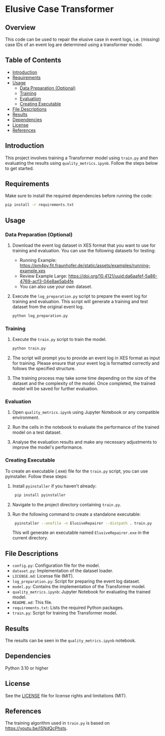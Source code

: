 # Elusive Case Transformer

## Overview

This code can be used to repair the elusive case in event logs, i.e. (missing) case IDs of an event log are determined 
using a transformer model.

## Table of Contents

- [Introduction](#introduction)
- [Requirements](#requirements)
- [Usage](#usage)
  - [Data Preparation (Optional)](#data-preparation-optional)
  - [Training](#training)
  - [Evaluation](#evaluation)
  - [Creating Executable](#creating-executable)
- [File Descriptions](#file-descriptions)
- [Results](#results)
- [Dependencies](#dependencies)
- [License](#license)
- [References](#references)

## Introduction

This project involves training a Transformer model using `train.py` and then evaluating the results using 
`quality_metrics.ipynb`. Follow the steps below to get started.

## Requirements

Make sure to install the required dependencies before running the code:

```bash
pip install -r requirements.txt
```

## Usage

### Data Preparation (Optional)

1. Download the event log dataset in XES format that you want to use for training and evaluation. You can use the 
   following datasets for testing:
   - Running Example: https://pm4py.fit.fraunhofer.de/static/assets/examples/running-example.xes
   - Review Example Large: https://doi.org/10.4121/uuid:da6aafef-5a86-4769-acf3-04e8ae5ab4fe
   - You can also use your own dataset.

2. Execute the `log_preparation.py` script to prepare the event log for training and evaluation. This script will 
   generate a training and test dataset from the original event log.
   ```bash
   python log_preparation.py
   ```

### Training

1. Execute the `train.py` script to train the model.
   ```bash
   python train.py
   ```

2. The script will prompt you to provide an event log in XES format as input for training. Please ensure that your 
   event log is formatted correctly and follows the specified structure.

3. The training process may take some time depending on the size of the dataset and the complexity of the model. Once 
   completed, the trained model will be saved for further evaluation.

### Evaluation

1. Open `quality_metrics.ipynb` using Jupyter Notebook or any compatible environment.

2. Run the cells in the notebook to evaluate the performance of the trained model on a test dataset.

3. Analyse the evaluation results and make any necessary adjustments to improve the model's performance.

### Creating Executable

To create an executable (.exe) file for the `train.py` script, you can use pyinstaller. Follow these steps:

1. Install `pyinstaller` if you haven't already:
   ```bash
    pip install pyinstaller
   ```
   
2. Navigate to the project directory containing `train.py`.

3. Run the following command to create a standalone executable:
   ```bash
    pyinstaller --onefile -n ElusiveRepairer --distpath . train.py
   ```
   This will generate an executable named `ElusiveRepairer.exe` in the current directory.

## File Descriptions

- `config.py`: Configuration file for the model.
- `dataset.py`: Implementation of the dataset loader.
- `LICENSE.md`: License file (MIT).
- `log_preparation.py`: Script for preparing the event log dataset.
- `model.py`: Contains the implementation of the Transformer model.
- `quality_metrics.ipynb`: Jupyter Notebook for evaluating the trained model.
- `README.md`: This file.
- `requirements.txt`: Lists the required Python packages.
- `train.py`: Script for training the Transformer model.

## Results

The results can be seen in the `quality_metrics.ipynb` notebook.

## Dependencies

Python 3.10 or higher

## License

See the [LICENSE](LICENSE.md) file for license rights and limitations (MIT).

## References

The training algorithm used in `train.py` is based on https://youtu.be/ISNdQcPhsts.
